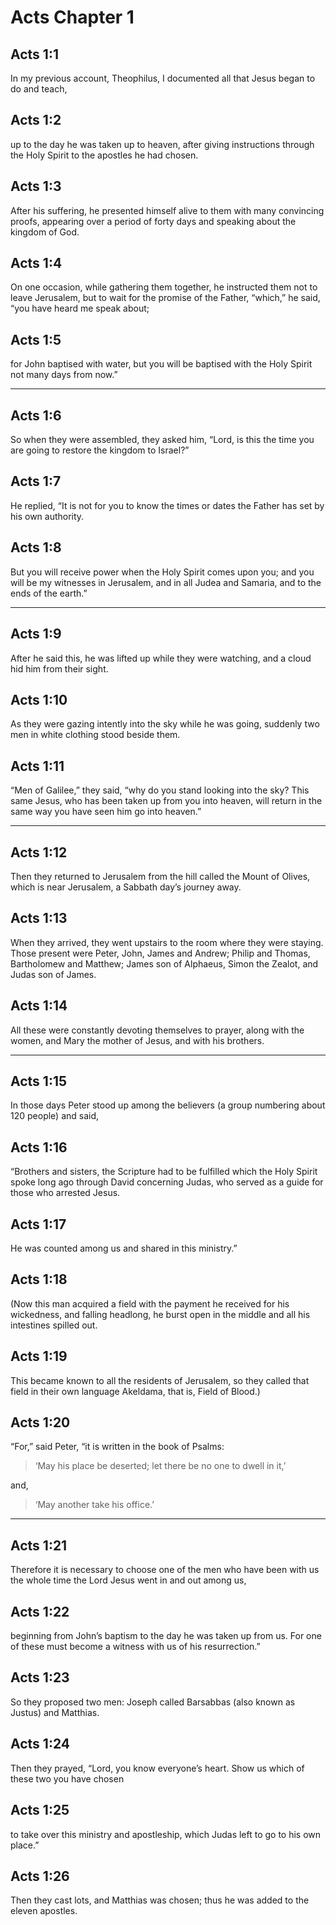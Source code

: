 # Acts Chapter 1

## Acts 1:1

In my previous account, Theophilus, I documented all that Jesus began to do and teach,

## Acts 1:2

up to the day he was taken up to heaven, after giving instructions through the Holy Spirit to the apostles he had chosen.

## Acts 1:3

After his suffering, he presented himself alive to them with many convincing proofs, appearing over a period of forty days and speaking about the kingdom of God.

## Acts 1:4

On one occasion, while gathering them together, he instructed them not to leave Jerusalem, but to wait for the promise of the Father, “which,” he said, “you have heard me speak about;

## Acts 1:5

for John baptised with water, but you will be baptised with the Holy Spirit not many days from now.”

---

## Acts 1:6

So when they were assembled, they asked him, “Lord, is this the time you are going to restore the kingdom to Israel?”

## Acts 1:7

He replied, “It is not for you to know the times or dates the Father has set by his own authority.

## Acts 1:8

But you will receive power when the Holy Spirit comes upon you; and you will be my witnesses in Jerusalem, and in all Judea and Samaria, and to the ends of the earth.”

---

## Acts 1:9

After he said this, he was lifted up while they were watching, and a cloud hid him from their sight.

## Acts 1:10

As they were gazing intently into the sky while he was going, suddenly two men in white clothing stood beside them.

## Acts 1:11

“Men of Galilee,” they said, “why do you stand looking into the sky? This same Jesus, who has been taken up from you into heaven, will return in the same way you have seen him go into heaven.”

---

## Acts 1:12

Then they returned to Jerusalem from the hill called the Mount of Olives, which is near Jerusalem, a Sabbath day’s journey away.

## Acts 1:13

When they arrived, they went upstairs to the room where they were staying. Those present were Peter, John, James and Andrew; Philip and Thomas, Bartholomew and Matthew; James son of Alphaeus, Simon the Zealot, and Judas son of James.

## Acts 1:14

All these were constantly devoting themselves to prayer, along with the women, and Mary the mother of Jesus, and with his brothers.

---

## Acts 1:15

In those days Peter stood up among the believers (a group numbering about 120 people) and said,

## Acts 1:16

“Brothers and sisters, the Scripture had to be fulfilled which the Holy Spirit spoke long ago through David concerning Judas, who served as a guide for those who arrested Jesus.

## Acts 1:17

He was counted among us and shared in this ministry.”

## Acts 1:18

(Now this man acquired a field with the payment he received for his wickedness, and falling headlong, he burst open in the middle and all his intestines spilled out.

## Acts 1:19

This became known to all the residents of Jerusalem, so they called that field in their own language Akeldama, that is, Field of Blood.)

## Acts 1:20

“For,” said Peter, “it is written in the book of Psalms:

> ‘May his place be deserted;
> let there be no one to dwell in it,’

and,

> ‘May another take his office.’

---

## Acts 1:21

Therefore it is necessary to choose one of the men who have been with us the whole time the Lord Jesus went in and out among us,

## Acts 1:22

beginning from John’s baptism to the day he was taken up from us. For one of these must become a witness with us of his resurrection.”

## Acts 1:23

So they proposed two men: Joseph called Barsabbas (also known as Justus) and Matthias.

## Acts 1:24

Then they prayed, “Lord, you know everyone’s heart. Show us which of these two you have chosen

## Acts 1:25

to take over this ministry and apostleship, which Judas left to go to his own place.”

## Acts 1:26

Then they cast lots, and Matthias was chosen; thus he was added to the eleven apostles.
